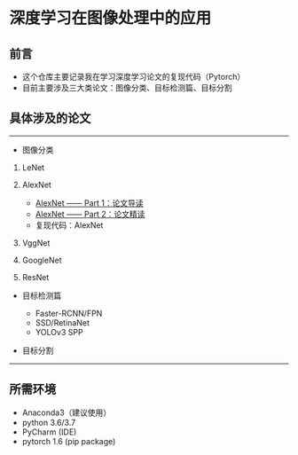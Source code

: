 # 深度学习在图像处理中的应用

## 前言
- 这个仓库主要记录我在学习深度学习论文的复现代码（Pytorch）
- 目前主要涉及三大类论文：图像分类、目标检测篇、目标分割

## 具体涉及的论文
---
- 图像分类
1. LeNet
  
2. AlexNet
	- [AlexNet —— Part 1：论文导读](https://blog.csdn.net/qq_41033011/article/details/110070192)
	- [AlexNet —— Part 2：论文精读](https://blog.csdn.net/qq_41033011/article/details/110085760)
   - 复现代码：AlexNet
3. VggNet
4. GoogleNet
5. ResNet

- 目标检测篇
	- Faster-RCNN/FPN
	- SSD/RetinaNet
	- YOLOv3 SPP

- 目标分割

---
## 所需环境
- Anaconda3（建议使用）
- python 3.6/3.7
- PyCharm (IDE)
- pytorch 1.6 (pip package)


